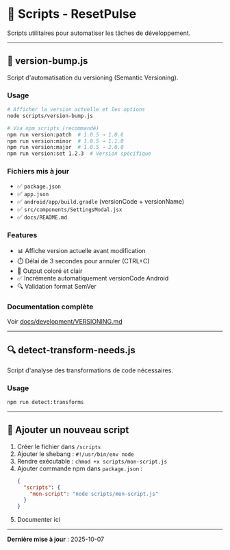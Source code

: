 # 📜 Scripts - ResetPulse

Scripts utilitaires pour automatiser les tâches de développement.

---

## 🔢 version-bump.js

Script d'automatisation du versioning (Semantic Versioning).

### Usage

```bash
# Afficher la version actuelle et les options
node scripts/version-bump.js

# Via npm scripts (recommandé)
npm run version:patch  # 1.0.5 → 1.0.6
npm run version:minor  # 1.0.5 → 1.1.0
npm run version:major  # 1.0.5 → 2.0.0
npm run version:set 1.2.3  # Version spécifique
```

### Fichiers mis à jour
- ✅ `package.json`
- ✅ `app.json`
- ✅ `android/app/build.gradle` (versionCode + versionName)
- ✅ `src/components/SettingsModal.jsx`
- ✅ `docs/README.md`

### Features
- 📊 Affiche version actuelle avant modification
- ⏱️ Délai de 3 secondes pour annuler (CTRL+C)
- 🎨 Output coloré et clair
- ✅ Incrémente automatiquement versionCode Android
- 🔍 Validation format SemVer

### Documentation complète
Voir [docs/development/VERSIONING.md](../docs/development/VERSIONING.md)

---

## 🔍 detect-transform-needs.js

Script d'analyse des transformations de code nécessaires.

### Usage
```bash
npm run detect:transforms
```

---

## 📝 Ajouter un nouveau script

1. Créer le fichier dans `/scripts`
2. Ajouter le shebang : `#!/usr/bin/env node`
3. Rendre exécutable : `chmod +x scripts/mon-script.js`
4. Ajouter commande npm dans `package.json` :
   ```json
   {
     "scripts": {
       "mon-script": "node scripts/mon-script.js"
     }
   }
   ```
5. Documenter ici

---

**Dernière mise à jour** : 2025-10-07
